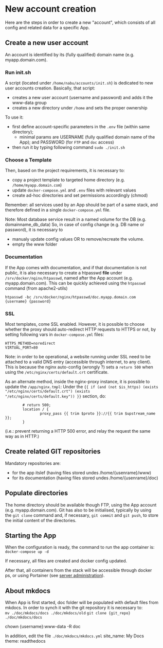 # New account creation
Here are the steps in order to create a new "account", which consists of all config and related data for a specific App. 

## Create a new user account
An account is identified by its (fully qualified) domain name (e.g. myapp.domain.com).

### Run init.sh
A script (located under `/home/nabu/accounts/init.sh`) is dedicated to new user accounts creation.
Basically, that script:  
* creates a new user account (username and password) and adds it the www-data group
* creates a new directory under `/home` and sets the proper ownership

To use it:
* first define account-specific parameters in the `.env` file (within same directory);
    * minimal params are USERNAME (fully qualified domain name of the App); and PASSWORD (for `FTP` and `doc` access) 
* then run it by typing following command `sudo ./init.sh`

### Choose a Template
Then, based on the project requirements, it is necessary to:    
* copy a project template to targeted home directory (e.g. `/home/myapp.domain.com`)
* update `docker-compose.yml` and `.env` files with relevant values
* create ad-hoc directories and set permissions accordingly (chmod)

Remember: all services used by an App should be part of a same stack, and therefore defined in a single `docker-compose.yml` file.

Note: Most database service result in a named volume for the DB (e.g. domainname_db_data)
So, in case of config change (e.g. DB name or password), it is necessary to 
* manualy update config values OR to remove/recreate the volume.
* empty the www folder

### Documentation
If the App comes with documentation, and if that documentation is not public, it is also necessary to create a htpasswd **file** under `/srv/docker/nginx/htpasswd`, named after the App account (e.g. myapp.domain.com).
This can be quickly achieved using the `htpasswd` command (from apache2-utils)

```
htpasswd -bc /srv/docker/nginx/htpasswd/doc.myapp.domain.com {username} {password}
```

### SSL
Most templates, come SSL enabled. However, it is possible to choose whether the proxy should auto-redirect HTTP requests to HTTPS or not, by setting following vars in `docker-compose.yml` files: 
``` 
HTTPS_METHOD=noredirect 
VIRTUAL_PORT=80
```

Note: in order to be operational, a website running under SSL need to be attached to a valid DNS entry (accessible through internet, to any client). This is because the nginx auto-config (wrongly ?) sets a `return 500` when using the `/etc/nginx/certs/default.crt`  certificate.

As an alternate method, inside the nginx-proxy instance, it is possible to update the `/app/nginx.tmpl`: Under the `{{ if (and (not $is_https) (exists "/etc/nginx/certs/default.crt") (exists "/etc/nginx/certs/default.key")) }}` section, do: 

```
        # return 500;
        location / {
                proxy_pass {{ trim $proto }}://{{ trim $upstream_name }};
        }
```

(i.e.: prevent returning a HTTP 500 error, and relay the request the same way as in HTTP.)

## Create related GIT repositories
Mandatory repositories are:
* for the app itslef (having files stored undes /home/{usenrame}/www)
* for its documentation (having files stored undes /home/{usenrame}/doc)

## Populate directories
The home directory should be available though FTP, using the App account (e.g. myapp.domain.com).
Git has also to be initialised, typically by using the `git clone` command and, if necessary, `git commit` and `git push`, to store the initial content of the directories. 

## Starting the App
When the configuration is ready, the command to run the app container is: `docker-compose up -d`

If necessary, all files are created and docker config updated.

After that, all containers from the stack will be accessible through docker ps, or using Portainer (see [server administration](server-administration.md)).

## About mkdocs
When App is first started, doc folder will be populated with default files from mkdocs.
In order to synch it with the git repository it is necessary to:  
`mv ./doc/mkdocs/docs ./doc/mkdocs/old`
`git clone {git_repo} ./doc/mkdocs/docs`

chown {username}:www-data -R doc

In addition, edit the file `./doc/mkdocs/mkdocs.yml`
site_name: My Docs
theme: readthedocs


